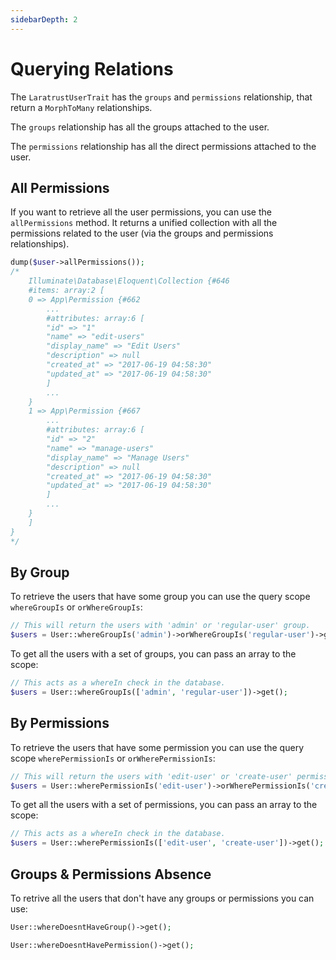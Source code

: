 ```yaml
---
sidebarDepth: 2
---
```


# Querying Relations

The `LaratrustUserTrait` has the `groups` and `permissions` relationship, that return a `MorphToMany` relationships.

The `groups` relationship has all the groups attached to the user.

The `permissions` relationship has all the direct permissions attached to the user.

## All Permissions

If you want to retrieve all the user permissions, you can use the `allPermissions` method. It returns a unified collection with all the permissions related to the user (via the groups and permissions relationships).

```php
dump($user->allPermissions());
/*
    Illuminate\Database\Eloquent\Collection {#646
    #items: array:2 [
    0 => App\Permission {#662
        ...
        #attributes: array:6 [
        "id" => "1"
        "name" => "edit-users"
        "display_name" => "Edit Users"
        "description" => null
        "created_at" => "2017-06-19 04:58:30"
        "updated_at" => "2017-06-19 04:58:30"
        ]
        ...
    }
    1 => App\Permission {#667
        ...
        #attributes: array:6 [
        "id" => "2"
        "name" => "manage-users"
        "display_name" => "Manage Users"
        "description" => null
        "created_at" => "2017-06-19 04:58:30"
        "updated_at" => "2017-06-19 04:58:30"
        ]
        ...
    }
    ]
}
*/
```

## By Group
To retrieve the users that have some group you can use the query scope `whereGroupIs` or `orWhereGroupIs`:

```php
// This will return the users with 'admin' or 'regular-user' group.
$users = User::whereGroupIs('admin')->orWhereGroupIs('regular-user')->get();
```

To get all the users with a set of groups, you can pass an array to the scope:

```php
// This acts as a whereIn check in the database.
$users = User::whereGroupIs(['admin', 'regular-user'])->get();
```

## By Permissions

To retrieve the users that have some permission you can use the query scope `wherePermissionIs` or `orWherePermissionIs`:

```php
// This will return the users with 'edit-user' or 'create-user' permission.
$users = User::wherePermissionIs('edit-user')->orWherePermissionIs('create-user')->get();
```

To get all the users with a set of permissions, you can pass an array to the scope:
```php
// This acts as a whereIn check in the database.
$users = User::wherePermissionIs(['edit-user', 'create-user'])->get();
```

## Groups & Permissions Absence

To retrive all the users that don't have any groups or permissions you can use:

```php
User::whereDoesntHaveGroup()->get();

User::whereDoesntHavePermission()->get();
```